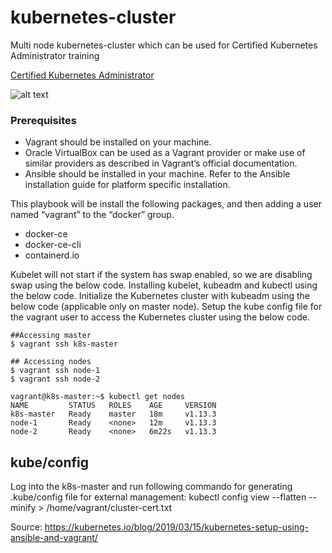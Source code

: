 # kubernetes-cluster
Multi node kubernetes-cluster which can be used for Certified Kubernetes Administrator training

[Certified Kubernetes Administrator ](https://training.linuxfoundation.org/certification/certified-kubernetes-administrator-cka/)


![alt text](https://upload.wikimedia.org/wikipedia/commons/thumb/3/39/Kubernetes_logo_without_workmark.svg/1200px-Kubernetes_logo_without_workmark.svg.png "Kubernetes")


### Prerequisites
- Vagrant should be installed on your machine.
- Oracle VirtualBox can be used as a Vagrant provider or make use of similar providers as described in Vagrant’s official documentation.
- Ansible should be installed in your machine. Refer to the Ansible installation guide for platform specific installation.

This playbook will be install the following packages, and then adding a user named “vagrant” to the “docker” group. 

- docker-ce
- docker-ce-cli
- containerd.io

Kubelet will not start if the system has swap enabled, so we are disabling swap using the below code.
Installing kubelet, kubeadm and kubectl using the below code.
 Initialize the Kubernetes cluster with kubeadm using the below code (applicable only on master node).
 Setup the kube config file for the vagrant user to access the Kubernetes cluster using the below code.

	##Accessing master
	$ vagrant ssh k8s-master
	
	## Accessing nodes
	$ vagrant ssh node-1
	$ vagrant ssh node-2
	
	vagrant@k8s-master:~$ kubectl get nodes
	NAME         STATUS   ROLES    AGE     VERSION
	k8s-master   Ready    master   18m     v1.13.3
	node-1       Ready    <none>   12m     v1.13.3
	node-2       Ready    <none>   6m22s   v1.13.3

## kube/config
Log into the k8s-master and run following commando for generating .kube/config file for external management:
kubectl config view --flatten --minify > /home/vagrant/cluster-cert.txt


Source:
<https://kubernetes.io/blog/2019/03/15/kubernetes-setup-using-ansible-and-vagrant/>




